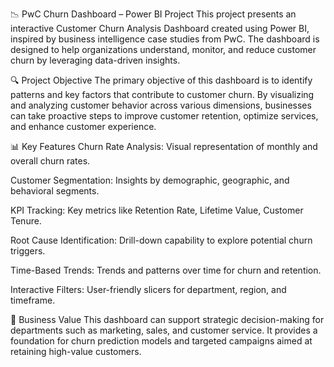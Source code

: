📉 PwC Churn Dashboard – Power BI Project
This project presents an interactive Customer Churn Analysis Dashboard created using Power BI, inspired by business intelligence case studies from PwC. The dashboard is designed to help organizations understand, monitor, and reduce customer churn by leveraging data-driven insights.

🔍 Project Objective
The primary objective of this dashboard is to identify patterns and key factors that contribute to customer churn. By visualizing and analyzing customer behavior across various dimensions, businesses can take proactive steps to improve customer retention, optimize services, and enhance customer experience.

📊 Key Features
Churn Rate Analysis: Visual representation of monthly and overall churn rates.

Customer Segmentation: Insights by demographic, geographic, and behavioral segments.

KPI Tracking: Key metrics like Retention Rate, Lifetime Value, Customer Tenure.

Root Cause Identification: Drill-down capability to explore potential churn triggers.

Time-Based Trends: Trends and patterns over time for churn and retention.

Interactive Filters: User-friendly slicers for department, region, and timeframe.

💼 Business Value
This dashboard can support strategic decision-making for departments such as marketing, sales, and customer service. It provides a foundation for churn prediction models and targeted campaigns aimed at retaining high-value customers.
